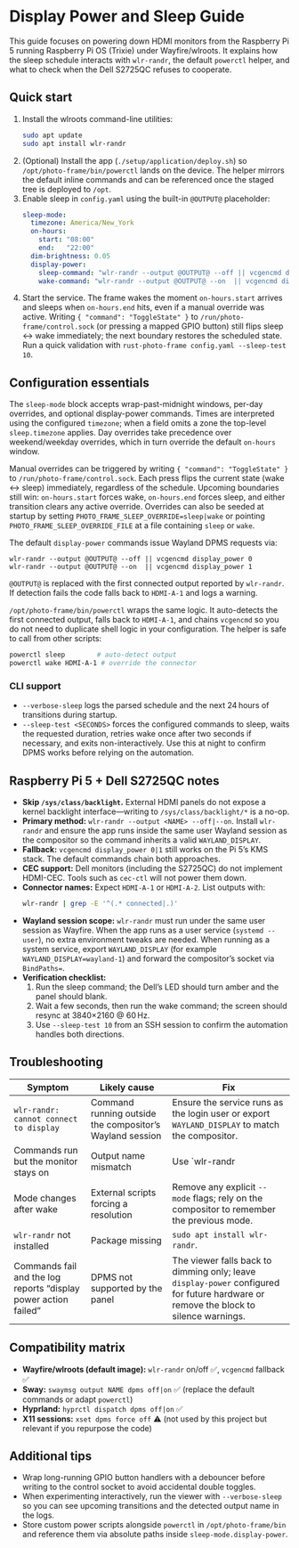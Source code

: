 # Display Power and Sleep Guide

This guide focuses on powering down HDMI monitors from the Raspberry Pi 5 running Raspberry Pi OS (Trixie) under Wayfire/wlroots. It explains how the sleep schedule interacts with `wlr-randr`, the default `powerctl` helper, and what to check when the Dell S2725QC refuses to cooperate.

## Quick start

1. Install the wlroots command-line utilities:
   ```bash
   sudo apt update
   sudo apt install wlr-randr
   ```
2. (Optional) Install the app (`./setup/application/deploy.sh`) so `/opt/photo-frame/bin/powerctl` lands on the device. The helper mirrors the default inline commands and can be referenced once the staged tree is deployed to `/opt`.
3. Enable sleep in `config.yaml` using the built-in `@OUTPUT@` placeholder:
   ```yaml
   sleep-mode:
     timezone: America/New_York
     on-hours:
       start: "08:00"
       end:   "22:00"
     dim-brightness: 0.05
     display-power:
       sleep-command: "wlr-randr --output @OUTPUT@ --off || vcgencmd display_power 0"
       wake-command: "wlr-randr --output @OUTPUT@ --on  || vcgencmd display_power 1"
   ```
4. Start the service. The frame wakes the moment `on-hours.start` arrives and sleeps when `on-hours.end` hits, even if a manual override was active. Writing `{ "command": "ToggleState" }` to `/run/photo-frame/control.sock` (or pressing a mapped GPIO button) still flips sleep ↔ wake immediately; the next boundary restores the scheduled state. Run a quick validation with `rust-photo-frame config.yaml --sleep-test 10`.

## Configuration essentials

The `sleep-mode` block accepts wrap-past-midnight windows, per-day overrides, and optional display-power commands. Times are interpreted using the configured `timezone`; when a field omits a zone the top-level `sleep.timezone` applies. Day overrides take precedence over weekend/weekday overrides, which in turn override the default `on-hours` window.

Manual overrides can be triggered by writing `{ "command": "ToggleState" }` to `/run/photo-frame/control.sock`. Each press flips the current state (wake ↔ sleep) immediately, regardless of the schedule. Upcoming boundaries still win: `on-hours.start` forces wake, `on-hours.end` forces sleep, and either transition clears any active override. Overrides can also be seeded at startup by setting `PHOTO_FRAME_SLEEP_OVERRIDE=sleep|wake` or pointing `PHOTO_FRAME_SLEEP_OVERRIDE_FILE` at a file containing `sleep` or `wake`.

The default `display-power` commands issue Wayland DPMS requests via:
```
wlr-randr --output @OUTPUT@ --off || vcgencmd display_power 0
wlr-randr --output @OUTPUT@ --on  || vcgencmd display_power 1
```
`@OUTPUT@` is replaced with the first connected output reported by `wlr-randr`. If detection fails the code falls back to `HDMI-A-1` and logs a warning.

`/opt/photo-frame/bin/powerctl` wraps the same logic. It auto-detects the first connected output, falls back to `HDMI-A-1`, and chains `vcgencmd` so you do not need to duplicate shell logic in your configuration. The helper is safe to call from other scripts:
```bash
powerctl sleep        # auto-detect output
powerctl wake HDMI-A-1 # override the connector
```

### CLI support

- `--verbose-sleep` logs the parsed schedule and the next 24 hours of transitions during startup.
- `--sleep-test <SECONDS>` forces the configured commands to sleep, waits the requested duration, retries wake once after two seconds if necessary, and exits non-interactively. Use this at night to confirm DPMS works before relying on the automation.

## Raspberry Pi 5 + Dell S2725QC notes

- **Skip `/sys/class/backlight`.** External HDMI panels do not expose a kernel backlight interface—writing to `/sys/class/backlight/*` is a no-op.
- **Primary method:** `wlr-randr --output <NAME> --off|--on`. Install `wlr-randr` and ensure the app runs inside the same user Wayland session as the compositor so the command inherits a valid `WAYLAND_DISPLAY`.
- **Fallback:** `vcgencmd display_power 0|1` still works on the Pi 5’s KMS stack. The default commands chain both approaches.
- **CEC support:** Dell monitors (including the S2725QC) do not implement HDMI-CEC. Tools such as `cec-ctl` will not power them down.
- **Connector names:** Expect `HDMI-A-1` or `HDMI-A-2`. List outputs with:
  ```bash
  wlr-randr | grep -E '^(.* connected|.)'
  ```
- **Wayland session scope:** `wlr-randr` must run under the same user session as Wayfire. When the app runs as a user service (`systemd --user`), no extra environment tweaks are needed. When running as a system service, export `WAYLAND_DISPLAY` (for example `WAYLAND_DISPLAY=wayland-1`) and forward the compositor’s socket via `BindPaths=`.
- **Verification checklist:**
  1. Run the sleep command; the Dell’s LED should turn amber and the panel should blank.
  2. Wait a few seconds, then run the wake command; the screen should resync at 3840×2160 @ 60 Hz.
  3. Use `--sleep-test 10` from an SSH session to confirm the automation handles both directions.

## Troubleshooting

| Symptom | Likely cause | Fix |
| ------- | ------------ | --- |
| `wlr-randr: cannot connect to display` | Command running outside the compositor’s Wayland session | Ensure the service runs as the login user or export `WAYLAND_DISPLAY` to match the compositor. |
| Commands run but the monitor stays on | Output name mismatch | Use `wlr-randr | grep connected` to find the connector, or rely on the default `@OUTPUT@` placeholder/powerctl helper. |
| Mode changes after wake | External scripts forcing a resolution | Remove any explicit `--mode` flags; rely on the compositor to remember the previous mode. |
| `wlr-randr` not installed | Package missing | `sudo apt install wlr-randr`. |
| Commands fail and the log reports “display power action failed” | DPMS not supported by the panel | The viewer falls back to dimming only; leave `display-power` configured for future hardware or remove the block to silence warnings. |

## Compatibility matrix

- **Wayfire/wlroots (default image):** `wlr-randr` on/off ✅, `vcgencmd` fallback ✅
- **Sway:** `swaymsg output NAME dpms off|on` ✅ (replace the default commands or adapt `powerctl`)
- **Hyprland:** `hyprctl dispatch dpms off|on` ✅
- **X11 sessions:** `xset dpms force off` ⚠️ (not used by this project but relevant if you repurpose the code)

## Additional tips

- Wrap long-running GPIO button handlers with a debouncer before writing to the control socket to avoid accidental double toggles.
- When experimenting interactively, run the viewer with `--verbose-sleep` so you can see upcoming transitions and the detected output name in the logs.
- Store custom power scripts alongside `powerctl` in `/opt/photo-frame/bin` and reference them via absolute paths inside `sleep-mode.display-power`.
